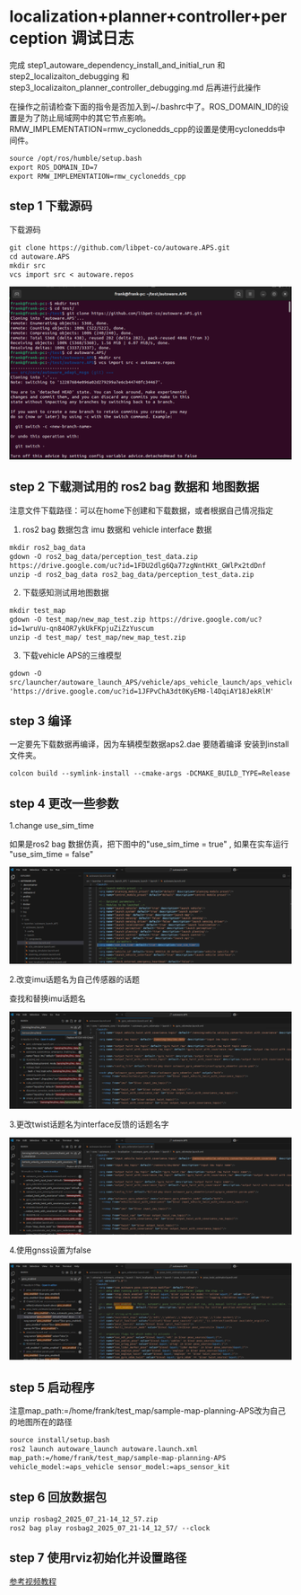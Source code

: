 # localization+planner+controller+perception 调试日志

完成 step1_autoware_dependency_install_and_initial_run 和 step2_localizaiton_debugging 和 step3_localizaiton_planner_controller_debugging.md 后再进行此操作

在操作之前请检查下面的指令是否加入到~/.bashrc中了。ROS_DOMAIN_ID的设置是为了防止局域网中的其它节点影响。RMW_IMPLEMENTATION=rmw_cyclonedds_cpp的设置是使用cyclonedds中间件。

```
source /opt/ros/humble/setup.bash
export ROS_DOMAIN_ID=7
export RMW_IMPLEMENTATION=rmw_cyclonedds_cpp
```

## step 1 下载源码

下载源码

```
git clone https://github.com/libpet-co/autoware.APS.git
cd autoware.APS
mkdir src
vcs import src < autoware.repos
```
![alt text](docs/image.png)

## step 2 下载测试用的 ros2 bag 数据和 地图数据

注意文件下载路径：可以在home下创建和下载数据，或者根据自己情况指定

1. ros2 bag 数据包含 imu 数据和 vehicle interface 数据
```
mkdir ros2_bag_data
gdown -O ros2_bag_data/perception_test_data.zip https://drive.google.com/uc?id=1FDU2dlg6Qa77zgNntHXt_GWlPx2tdDnf
unzip -d ros2_bag_data ros2_bag_data/perception_test_data.zip
```
2. 下载感知测试用地图数据

```
mkdir test_map
gdown -O test_map/new_map_test.zip https://drive.google.com/uc?id=1wruVu-qn84OR7ykUkFKpjuZiZzYuscum
unzip -d test_map/ test_map/new_map_test.zip
```
3. 下载vehicle APS的三维模型
```
gdown -O src/launcher/autoware_launch_APS/vehicle/aps_vehicle_launch/aps_vehicle_description/mesh/aps2.dae  'https://drive.google.com/uc?id=1JFPvChA3dt0KyEM8-l4DqiAY18JekRlM'
```
## step 3 编译

一定要先下载数据再编译，因为车辆模型数据aps2.dae 要随着编译 安装到install文件夹。

```
colcon build --symlink-install --cmake-args -DCMAKE_BUILD_TYPE=Release
```
## step 4 更改一些参数

1.change use_sim_time

如果是ros2 bag 数据仿真，把下图中的"use_sim_time = true" , 如果在实车运行 "use_sim_time = false"  

![alt text](<docs/Screenshot from 2025-07-22 20-38-17.png>)

2.改变imu话题名为自己传感器的话题 

查找和替换imu话题名

![alt text](docs/change_imu_topic.png)

3.更改twist话题名为interface反馈的话题名字

![alt text](docs/change_twist_name.png)

4.使用gnss设置为false

![alt text](docs/change_gnss_enabled.png)

## step 5 启动程序

注意map_path:=/home/frank/test_map/sample-map-planning-APS改为自己的地图所在的路径

```
source install/setup.bash
ros2 launch autoware_launch autoware.launch.xml map_path:=/home/frank/test_map/sample-map-planning-APS vehicle_model:=aps_vehicle sensor_model:=aps_sensor_kit
```

## step 6 回放数据包

```
unzip rosbag2_2025_07_21-14_12_57.zip 
ros2 bag play rosbag2_2025_07_21-14_12_57/ --clock
```

## step 7 使用rviz初始化并设置路径

[参考视频教程](https://drive.google.com/file/d/1x6FAHwasYiO8vMzH_WgQzLgChDYvk236/view?usp=sharing)
